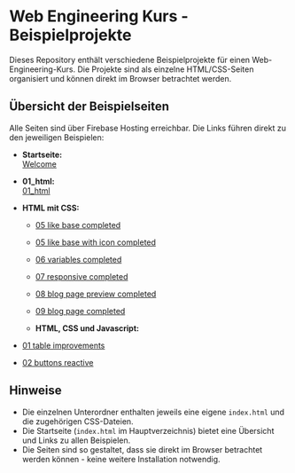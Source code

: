 # Web Engineering Kurs - Beispielprojekte

Dieses Repository enthält verschiedene Beispielprojekte für einen Web-Engineering-Kurs. Die Projekte sind als einzelne HTML/CSS-Seiten organisiert und können direkt im Browser betrachtet werden.

## Übersicht der Beispielseiten

Alle Seiten sind über Firebase Hosting erreichbar. Die Links führen direkt zu den jeweiligen Beispielen:

- **Startseite:**  
  [Welcome](https://web-eng-dg.web.app/index.html)

- **01_html:**  
  [01_html](https://web-eng-dg.web.app/01_html/index.html)

- **HTML mit CSS:**

  - [05 like base completed](https://web-eng-dg.web.app/02_html_css/05_like_base_complete/index.html)
  - [05 like base with icon completed](https://web-eng-dg.web.app/02_html_css/05_like_with_icon/index.html)
  - [06 variables completed](https://web-eng-dg.web.app/02_html_css/06_variables/index.html)
  - [07 responsive completed](https://web-eng-dg.web.app/02_html_css/07_responsive/index.html)
  - [08 blog page preview completed](https://web-eng-dg.web.app/02_html_css/08_blog_page_preview/index.html)
  - [09 blog page completed](https://web-eng-dg.web.app/02_html_css/09_blog_page_completed/index.html)

  - **HTML, CSS und Javascript:**

- [01 table improvements](https://web-eng-dg.web.app/03_javascript/01_tableImprovements/index.html)
- [02 buttons reactive](https://web-eng-dg.web.app/03_javascript/02_buttonReactive/index.html)

## Hinweise

- Die einzelnen Unterordner enthalten jeweils eine eigene `index.html` und die zugehörigen CSS-Dateien.
- Die Startseite (`index.html` im Hauptverzeichnis) bietet eine Übersicht und Links zu allen Beispielen.
- Die Seiten sind so gestaltet, dass sie direkt im Browser betrachtet werden können - keine weitere Installation notwendig.
